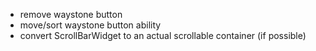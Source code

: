 - remove waystone button
- move/sort waystone button ability
- convert ScrollBarWidget to an actual scrollable container (if possible)
